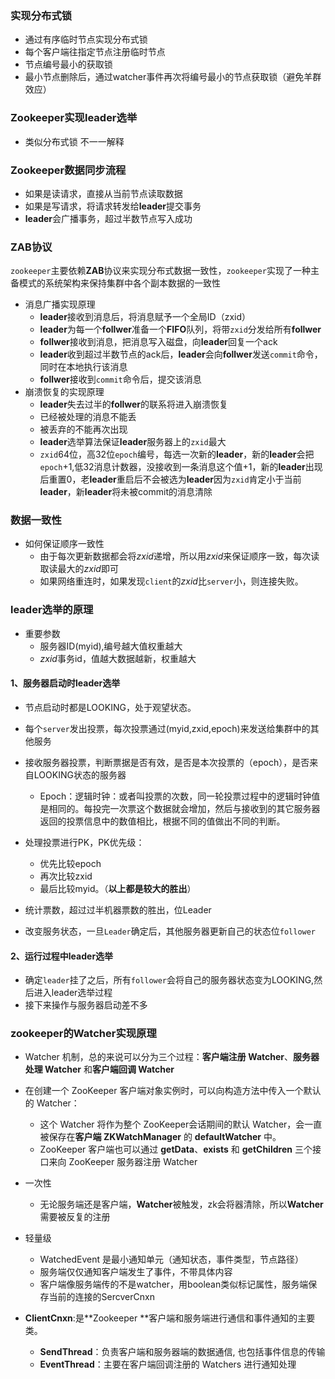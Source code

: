 ### 实现分布式锁

- 通过有序临时节点实现分布式锁
- 每个客户端往指定节点注册临时节点
- 节点编号最小的获取锁
- 最小节点删除后，通过watcher事件再次将编号最小的节点获取锁（避免羊群效应）

### Zookeeper实现leader选举

- 类似分布式锁 不一一解释

### Zookeeper数据同步流程

- 如果是读请求，直接从当前节点读取数据
- 如果是写请求，将请求转发给**leader**提交事务
- **leader**会广播事务，超过半数节点写入成功

### ZAB协议

​	`zookeeper`主要依赖**ZAB**协议来实现分布式数据一致性，`zookeeper`实现了一种主备模式的系统架构来保持集群中各个副本数据的一致性

- 消息广播实现原理
  - **leader**接收到消息后，将消息赋予一个全局ID（zxid）
  - **leader**为每一个**follwer**准备一个**FIFO**队列，将带`zxid`分发给所有**follwer**
  - **follwer**接收到消息，把消息写入磁盘，向**leader**回复一个ack
  - **leader**收到超过半数节点的ack后，**leader**会向**follwer**发送`commit`命令，同时在本地执行该消息
  - **follwer**接收到`commit`命令后，提交该消息
- 崩溃恢复的实现原理
  - **leader**失去过半的**follwer**的联系将进入崩溃恢复
  - 已经被处理的消息不能丢
  - 被丢弃的不能再次出现
  - **leader**选举算法保证**leader**服务器上的`zxid`最大
  - `zxid`64位，高32位`epoch`编号，每选一次新的**leader**，新的**leader**会把`epoch`+1,低32消息计数器，没接收到一条消息这个值+1，新的**leader**出现后重置0，老**leader**重启后不会被选为**leader**因为`zxid`肯定小于当前**leader**，新**leader**将未被commit的消息清除

### 数据一致性

- 如何保证顺序一致性
  - 由于每次更新数据都会将*zxid*递增，所以用*zxid*来保证顺序一致，每次读取读最大的*zxid*即可
  - 如果网络重连时，如果发现`client`的*zxid*比`server`小，则连接失败。

### leader选举的原理

- 重要参数
  - 服务器ID(myid),编号越大值权重越大
  - *zxid*事务id，值越大数据越新，权重越大

#### 1、服务器启动时leader选举

- 节点启动时都是LOOKING，处于观望状态。

- 每个`server`发出投票，每次投票通过(myid,zxid,epoch)来发送给集群中的其他服务

- 接收服务器投票，判断票据是否有效，是否是本次投票的（epoch），是否来自LOOKING状态的服务器

  -  Epoch：逻辑时钟：或者叫投票的次数，同一轮投票过程中的逻辑时钟值是相同的。每投完一次票这个数据就会增加，然后与接收到的其它服务器返回的投票信息中的数值相比，根据不同的值做出不同的判断。

- 处理投票进行PK，PK优先级：
  - 优先比较epoch
  - 再次比较zxid
  - 最后比较myid。（**以上都是较大的胜出**）
  
- 统计票数，超过过半机器票数的胜出，位Leader

- 改变服务状态，一旦`Leader`确定后，其他服务器更新自己的状态位`follower`

#### 2、运行过程中leader选举

- 确定`leader`挂了之后，所有`follower`会将自己的服务器状态变为LOOKING,然后进入leader选举过程
- 接下来操作与服务器启动差不多

### zookeeper的Watcher实现原理

- Watcher 机制，总的来说可以分为三个过程：**客户端注册 Watcher**、**服务器处理 Watcher** 和**客户端回调 Watcher**
- 在创建一个 ZooKeeper 客户端对象实例时，可以向构造方法中传入一个默认的 Watcher：
  - 这个 Watcher 将作为整个 ZooKeeper会话期间的默认 Watcher，会一直被保存在**客户端 ZKWatchManager** 的 **defaultWatcher** 中。
  - ZooKeeper 客户端也可以通过 **getData**、**exists** 和 **getChildren** 三个接口来向 ZooKeeper 服务器注册 Watcher

- 一次性
  - 无论服务端还是客户端，**Watcher**被触发，zk会将器清除，所以**Watcher**需要被反复的注册

- 轻量级
  - WatchedEvent 是最小通知单元（通知状态，事件类型，节点路径）
  - 服务端仅仅通知客户端发生了事件，不带具体内容
  - 客户端像服务端传的不是watcher，用boolean类似标记属性，服务端保存当前的连接的SercverCnxn

- **ClientCnxn**:是**Zookeeper **客户端和服务端进行通信和事件通知的主要类。
  - **SendThread**：负责客户端和服务器端的数据通信, 也包括事件信息的传输
  - **EventThread**：主要在客户端回调注册的 Watchers 进行通知处理







